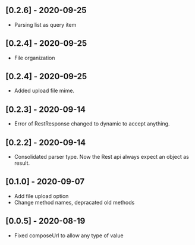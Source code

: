 ## [0.2.6] - 2020-09-25

 - Parsing list as query item

## [0.2.4] - 2020-09-25

 - File organization

## [0.2.4] - 2020-09-25

 - Added upload file mime.

## [0.2.3] - 2020-09-14

 - Error of RestResponse changed to dynamic to accept anything.

## [0.2.2] - 2020-09-14

 - Consolidated parser type. Now the Rest api always expect an object as result.

## [0.1.0] - 2020-09-07

 - Add file upload option
 - Change method names, depracated old methods

## [0.0.5] - 2020-08-19

 - Fixed composeUrl to allow any type of value




